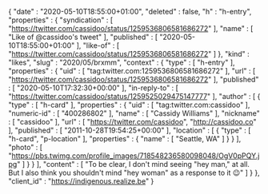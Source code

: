 {
  "date" : "2020-05-10T18:55:00+01:00",
  "deleted" : false,
  "h" : "h-entry",
  "properties" : {
    "syndication" : [ "https://twitter.com/cassidoo/status/1259536806581686272" ],
    "name" : [ "Like of @cassidoo's tweet" ],
    "published" : [ "2020-05-10T18:55:00+01:00" ],
    "like-of" : [ "https://twitter.com/cassidoo/status/1259536806581686272" ]
  },
  "kind" : "likes",
  "slug" : "2020/05/brxmm",
  "context" : {
    "type" : [ "h-entry" ],
    "properties" : {
      "uid" : [ "tag:twitter.com:1259536806581686272" ],
      "url" : [ "https://twitter.com/cassidoo/status/1259536806581686272" ],
      "published" : [ "2020-05-10T17:32:30+00:00" ],
      "in-reply-to" : [ "https://twitter.com/cassidoo/status/1259525029475147777" ],
      "author" : [ {
        "type" : [ "h-card" ],
        "properties" : {
          "uid" : [ "tag:twitter.com:cassidoo" ],
          "numeric-id" : [ "400286802" ],
          "name" : [ "Cassidy Williams" ],
          "nickname" : [ "cassidoo" ],
          "url" : [ "https://twitter.com/cassidoo", "http://cassidoo.co" ],
          "published" : [ "2011-10-28T19:54:25+00:00" ],
          "location" : [ {
            "type" : [ "h-card", "p-location" ],
            "properties" : {
              "name" : [ "Seattle, WA" ]
            }
          } ],
          "photo" : [ "https://pbs.twimg.com/profile_images/718548236580098048/OgV0pPQY.jpg" ]
        }
      } ],
      "content" : [ "To be clear, I don't mind seeing \"hey man,\" at all. But I also think you shouldn't mind \"hey woman\" as a response to it 😉" ]
    }
  },
  "client_id" : "https://indigenous.realize.be"
}
